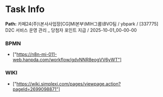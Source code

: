 # Task Info

**Path:** 카페24(주)\본사사업장\[CG]MI본부\MIH그룹\BVO팀 / ybpark / [337775] D2C 서비스 운영 관리 _ 당첨자 포인트 지급 / 2025-10-01_00-00-00

### BPMN
- ["https://n8n-mi-011-web.hanpda.com/workflow/gdvNNR8eogVV6yWT"]

### WIKI
- ["https://wiki.simplexi.com/pages/viewpage.action?pageId=2699098871"]

